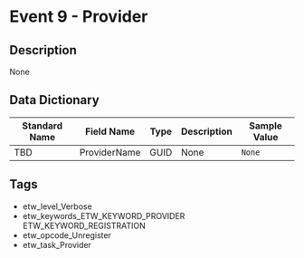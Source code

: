 # Event 9 - Provider

## Description
None

## Data Dictionary
|Standard Name|Field Name|Type|Description|Sample Value|
|---|---|---|---|---|
|TBD|ProviderName|GUID|None|`None`|

## Tags
* etw_level_Verbose
* etw_keywords_ETW_KEYWORD_PROVIDER ETW_KEYWORD_REGISTRATION
* etw_opcode_Unregister
* etw_task_Provider